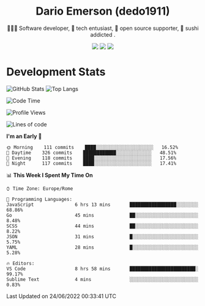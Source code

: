 <div align="center">
  
# Dario Emerson (dedo1911)
👨🏼‍💻 Software developer, 🔧 tech entusiast, 🙌 open source supporter, 🍣 sushi addicted .

[![](https://img.shields.io/badge/-Linkedin-informational?style=for-the-badge&logo=linkedin&logoColor=white&color=2867B2)](http://linkedin.com/in/dedo1911)
[![](https://img.shields.io/badge/-Telegram-informational?style=for-the-badge&logo=telegram&logoColor=white&color=0088cc)](https://t.me/dedo1911)
[![](https://img.shields.io/badge/-Facebook-informational?style=for-the-badge&logo=facebook&logoColor=white&color=3b5998)](https://fb.com/dedo1911)

</div>

# Development Stats

![GitHub Stats](https://github-readme-stats.vercel.app/api?username=dedo1911&hide=&count_private=true&title_color=84cc16&text_color=ffffff&icon_color=84cc16&bg_color=1c1917&hide_border=true&border_radius=0&show_icons=true)
![Top Langs](https://github-readme-stats.vercel.app/api/top-langs/?username=dedo1911&theme=chartreuse-dark&layout=compact)

<!--START_SECTION:waka-->
![Code Time](http://img.shields.io/badge/Code%20Time-0%20secs-blue)

![Profile Views](http://img.shields.io/badge/Profile%20Views-1-blue)

![Lines of code](https://img.shields.io/badge/From%20Hello%20World%20I%27ve%20Written-60%20Thousand%20lines%20of%20code-blue)

**I'm an Early 🐤** 

```text
🌞 Morning    111 commits    ████░░░░░░░░░░░░░░░░░░░░░   16.52% 
🌆 Daytime    326 commits    ████████████░░░░░░░░░░░░░   48.51% 
🌃 Evening    118 commits    ████░░░░░░░░░░░░░░░░░░░░░   17.56% 
🌙 Night      117 commits    ████░░░░░░░░░░░░░░░░░░░░░   17.41%

```


📊 **This Week I Spent My Time On** 

```text
⌚︎ Time Zone: Europe/Rome

💬 Programming Languages: 
JavaScript               6 hrs 13 mins       █████████████████░░░░░░░░   68.86% 
Go                       45 mins             ██░░░░░░░░░░░░░░░░░░░░░░░   8.48% 
SCSS                     44 mins             ██░░░░░░░░░░░░░░░░░░░░░░░   8.22% 
JSON                     31 mins             █░░░░░░░░░░░░░░░░░░░░░░░░   5.75% 
YAML                     28 mins             █░░░░░░░░░░░░░░░░░░░░░░░░   5.28%

🔥 Editors: 
VS Code                  8 hrs 58 mins       ████████████████████████░   99.17% 
Sublime Text             4 mins              ░░░░░░░░░░░░░░░░░░░░░░░░░   0.83%

```


 Last Updated on 24/06/2022 00:33:41 UTC
<!--END_SECTION:waka-->

<!--
**dedo1911/dedo1911** is a ✨ _special_ ✨ repository because its `README.md` (this file) appears on your GitHub profile.

Here are some ideas to get you started:

- 🔭 I’m currently working on ...
- 🌱 I’m currently learning ...
- 👯 I’m looking to collaborate on ...
- 🤔 I’m looking for help with ...
- 💬 Ask me about ...
- 📫 How to reach me: ...
- 😄 Pronouns: ...
- ⚡ Fun fact: ...
-->
